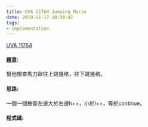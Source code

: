 ```yaml
---
title: UVA 11764 Jumping Mario
date: 2019-11-17 10:50:42
tags:
- implementation
---
```

[UVA 11764](https://onlinejudge.org/external/117/11764.pdf)
<!-- more -->

#### 題意:
幫他檢查馬力歐往上跳幾格，往下跳幾格。

#### 思路:
一個一個檢查左邊大於右邊h++，小於l++，等於continue。

#### 程式碼:
<script src="https://gist.github.com/Daviswww/829c3118699f58d68f304196da026974.js"></script>